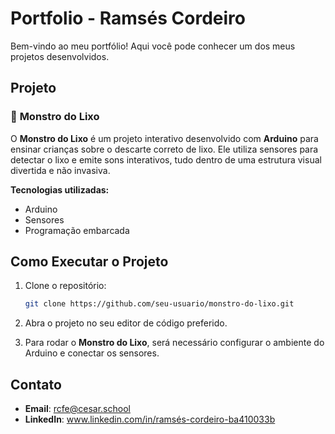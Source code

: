 # Portfolio - Ramsés Cordeiro

Bem-vindo ao meu portfólio! Aqui você pode conhecer um dos meus projetos desenvolvidos.

## Projeto

### 🚮 **Monstro do Lixo**

O **Monstro do Lixo** é um projeto interativo desenvolvido com **Arduino** para ensinar crianças sobre o descarte correto de lixo. Ele utiliza sensores para detectar o lixo e emite sons interativos, tudo dentro de uma estrutura visual divertida e não invasiva.

**Tecnologias utilizadas:**
- Arduino
- Sensores
- Programação embarcada

## Como Executar o Projeto

1. Clone o repositório:
    ```bash
    git clone https://github.com/seu-usuario/monstro-do-lixo.git
    ```

2. Abra o projeto no seu editor de código preferido.

3. Para rodar o **Monstro do Lixo**, será necessário configurar o ambiente do Arduino e conectar os sensores.

## Contato

- **Email**: rcfe@cesar.school
- **LinkedIn**: www.linkedin.com/in/ramsés-cordeiro-ba410033b


